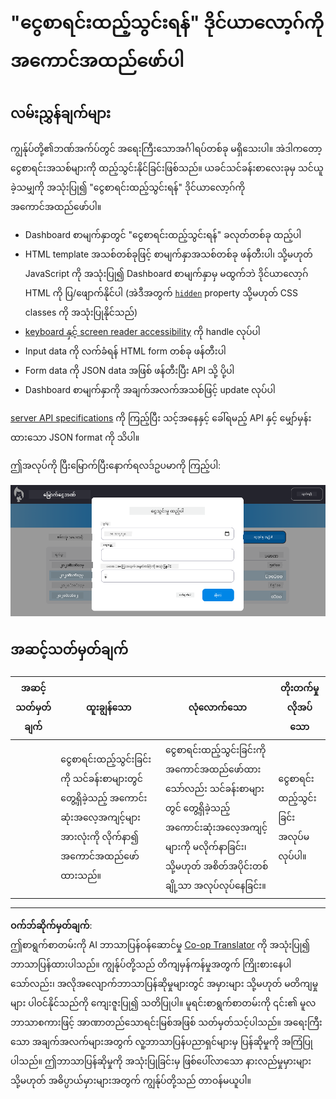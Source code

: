 <!--
CO_OP_TRANSLATOR_METADATA:
{
  "original_hash": "f23a868536c07da991b1d4e773161e25",
  "translation_date": "2025-08-27T22:07:01+00:00",
  "source_file": "7-bank-project/4-state-management/assignment.md",
  "language_code": "my"
}
-->
# "ငွေစာရင်းထည့်သွင်းရန်" ဒိုင်ယာလော့ဂ်ကို အကောင်အထည်ဖော်ပါ

## လမ်းညွှန်ချက်များ

ကျွန်ုပ်တို့၏ဘဏ်အက်ပ်တွင် အရေးကြီးသောအင်္ဂါရပ်တစ်ခု မရှိသေးပါ။ အဲဒါကတော့ ငွေစာရင်းအသစ်များကို ထည့်သွင်းနိုင်ခြင်းဖြစ်သည်။
ယခင်သင်ခန်းစာလေးခုမှ သင်ယူခဲ့သမျှကို အသုံးပြု၍ "ငွေစာရင်းထည့်သွင်းရန်" ဒိုင်ယာလော့ဂ်ကို အကောင်အထည်ဖော်ပါ။

- Dashboard စာမျက်နှာတွင် "ငွေစာရင်းထည့်သွင်းရန်" ခလုတ်တစ်ခု ထည့်ပါ
- HTML template အသစ်တစ်ခုဖြင့် စာမျက်နှာအသစ်တစ်ခု ဖန်တီးပါ၊ သို့မဟုတ် JavaScript ကို အသုံးပြု၍ Dashboard စာမျက်နှာမှ မထွက်ဘဲ ဒိုင်ယာလော့ဂ် HTML ကို ပြ/ဖျောက်နိုင်ပါ (အဲဒီအတွက် [`hidden`](https://developer.mozilla.org/docs/Web/HTML/Global_attributes/hidden) property သို့မဟုတ် CSS classes ကို အသုံးပြုနိုင်သည်)
- [keyboard နှင့် screen reader accessibility](https://developer.paciellogroup.com/blog/2018/06/the-current-state-of-modal-dialog-accessibility/) ကို handle လုပ်ပါ
- Input data ကို လက်ခံရန် HTML form တစ်ခု ဖန်တီးပါ
- Form data ကို JSON data အဖြစ် ဖန်တီးပြီး API သို့ ပို့ပါ
- Dashboard စာမျက်နှာကို အချက်အလက်အသစ်ဖြင့် update လုပ်ပါ

[server API specifications](../api/README.md) ကို ကြည့်ပြီး သင့်အနေနှင့် ခေါ်ရမည့် API နှင့် မျှော်မှန်းထားသော JSON format ကို သိပါ။

ဤအလုပ်ကို ပြီးမြောက်ပြီးနောက်ရလဒ်ဥပမာကို ကြည့်ပါ:

![Screenshot showing an example "Add transaction" dialog](../../../../translated_images/dialog.93bba104afeb79f12f65ebf8f521c5d64e179c40b791c49c242cf15f7e7fab15.my.png)

## အဆင့်သတ်မှတ်ချက်

| အဆင့်သတ်မှတ်ချက် | ထူးချွန်သော                                                                                          | လုံလောက်သော                                                                                                                | တိုးတက်မှုလိုအပ်သော                           |
| ----------------- | ---------------------------------------------------------------------------------------------------- | ------------------------------------------------------------------------------------------------------------------------- | -------------------------------------------- |
|                   | ငွေစာရင်းထည့်သွင်းခြင်းကို သင်ခန်းစာများတွင် တွေ့ရှိခဲ့သည့် အကောင်းဆုံးအလေ့အကျင့်များအားလုံးကို လိုက်နာ၍ အကောင်အထည်ဖော်ထားသည်။ | ငွေစာရင်းထည့်သွင်းခြင်းကို အကောင်အထည်ဖော်ထားသော်လည်း သင်ခန်းစာများတွင် တွေ့ရှိခဲ့သည့် အကောင်းဆုံးအလေ့အကျင့်များကို မလိုက်နာခြင်း၊ သို့မဟုတ် အစိတ်အပိုင်းတစ်ချို့သာ အလုပ်လုပ်နေခြင်း။ | ငွေစာရင်းထည့်သွင်းခြင်း အလုပ်မလုပ်ပါ။ |

---

**ဝက်ဘ်ဆိုက်မှတ်ချက်**:  
ဤစာရွက်စာတမ်းကို AI ဘာသာပြန်ဝန်ဆောင်မှု [Co-op Translator](https://github.com/Azure/co-op-translator) ကို အသုံးပြု၍ ဘာသာပြန်ထားပါသည်။ ကျွန်ုပ်တို့သည် တိကျမှန်ကန်မှုအတွက် ကြိုးစားနေပါသော်လည်း၊ အလိုအလျောက်ဘာသာပြန်ဆိုမှုများတွင် အမှားများ သို့မဟုတ် မတိကျမှုများ ပါဝင်နိုင်သည်ကို ကျေးဇူးပြု၍ သတိပြုပါ။ မူရင်းစာရွက်စာတမ်းကို ၎င်း၏ မူလဘာသာစကားဖြင့် အာဏာတည်သောရင်းမြစ်အဖြစ် သတ်မှတ်သင့်ပါသည်။ အရေးကြီးသော အချက်အလက်များအတွက် လူ့ဘာသာပြန်ပညာရှင်များမှ ပြန်ဆိုမှုကို အကြံပြုပါသည်။ ဤဘာသာပြန်ဆိုမှုကို အသုံးပြုခြင်းမှ ဖြစ်ပေါ်လာသော နားလည်မှုမှားများ သို့မဟုတ် အဓိပ္ပာယ်မှားများအတွက် ကျွန်ုပ်တို့သည် တာဝန်မယူပါ။